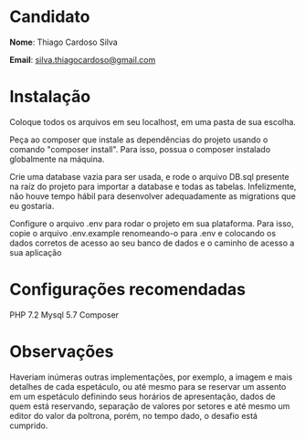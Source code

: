 # Candidato

**Nome**: Thiago Cardoso Silva

**Email**: silva.thiagocardoso@gmail.com

# Instalação

Coloque todos os arquivos em seu localhost, em uma pasta de sua escolha.

Peça ao composer que instale as dependências do projeto usando o comando "composer install". Para isso, possua o composer instalado globalmente na máquina.

Crie uma database vazia para ser usada, e rode o arquivo DB.sql presente na raíz do projeto para importar a database e todas as tabelas. Infelizmente, não houve tempo hábil para desenvolver adequadamente as migrations que eu gostaria.

Configure o arquivo .env para rodar o projeto em sua plataforma. Para isso, copie o arquivo .env.example renomeando-o para .env e colocando os dados corretos de acesso ao seu banco de dados e o caminho de acesso a sua aplicação

# Configurações recomendadas
PHP 7.2
Mysql 5.7
Composer

# Observações
Haveriam inúmeras outras implementações, por exemplo, a imagem e mais detalhes de cada espetáculo, ou até mesmo para se reservar um assento em um espetáculo definindo seus horários de apresentação, dados de quem está reservando, separação de valores por setores e até mesmo um editor do valor da poltrona, porém, no tempo dado, o desafio está cumprido.